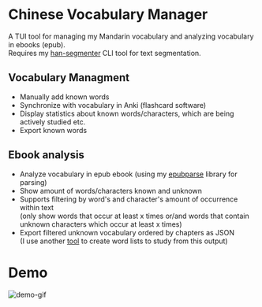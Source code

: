 # Chinese Vocabulary Manager
A TUI tool for managing my Mandarin vocabulary and analyzing vocabulary in ebooks (epub).  
Requires my [han-segmenter](https://github.com/jannes/han-segmenter) CLI tool for text segmentation.

## Vocabulary Managment
- Manually add known words
- Synchronize with vocabulary in Anki (flashcard software)
- Display statistics about known words/characters, which are being actively studied etc.
- Export known words

## Ebook analysis
- Analyze vocabulary in epub ebook (using my [epubparse](https://github.com/jannes/epubparse) library for parsing)
- Show amount of words/characters known and unknown
- Supports filtering by word's and character's amount of occurrence within text  
  (only show words that occur at least x times or/and words that contain  
   unknown characters which occur at least x times)
- Export filtered unknown vocabulary ordered by chapters as JSON  
  (I use another [tool](https://github.com/jannes/zh-vocab-filter) to create word lists to study from this output)

# Demo
![demo-gif](./demo.gif)
